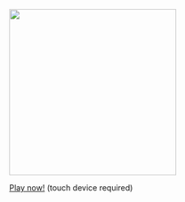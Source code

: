 <img src="bezier-touch.png" width="300">

[Play now!](//jonashw.github.io/p5js_bezier_touch/) (touch device required)